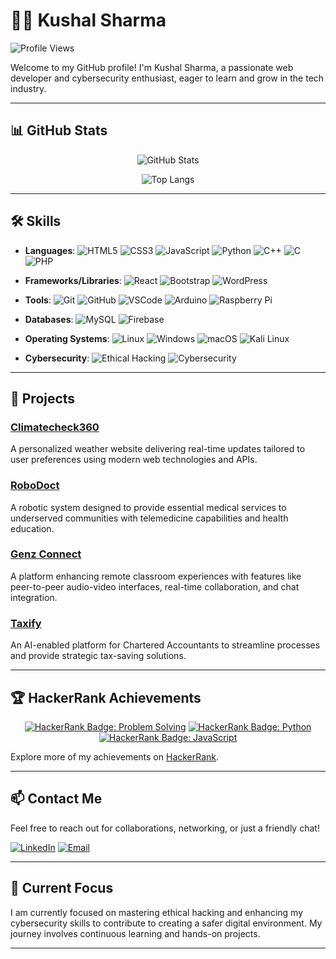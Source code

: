 # 👨‍💻 Kushal Sharma

![Profile Views](https://komarev.com/ghpvc/?username=Kushalsharma0702&color=blue)


Welcome to my GitHub profile! I'm Kushal Sharma, a passionate web developer and cybersecurity enthusiast, eager to learn and grow in the tech industry.

---

## 📊 GitHub Stats

<div align="center">
  
![GitHub Stats](https://github-readme-stats.vercel.app/api?username=Kushalsharma0702&show_icons=true&theme=light&hide=contribs,issues)

![Top Langs](https://github-readme-stats.vercel.app/api/top-langs/?username=Kushalsharma0702&layout=compact&theme=light)

</div>

---

## 🛠️ Skills

- **Languages**: ![HTML5](https://img.shields.io/badge/HTML5-E34F26?style=flat-square&logo=html5&logoColor=white) ![CSS3](https://img.shields.io/badge/CSS3-1572B6?style=flat-square&logo=css3&logoColor=white) ![JavaScript](https://img.shields.io/badge/JavaScript-F7DF1E?style=flat-square&logo=javascript&logoColor=black) ![Python](https://img.shields.io/badge/Python-3776AB?style=flat-square&logo=python&logoColor=white) ![C++](https://img.shields.io/badge/C++-00599C?style=flat-square&logo=c%2B%2B&logoColor=white) ![C](https://img.shields.io/badge/C-00599C?style=flat-square&logo=c&logoColor=white) ![PHP](https://img.shields.io/badge/PHP-777BB4?style=flat-square&logo=php&logoColor=white)

- **Frameworks/Libraries**: ![React](https://img.shields.io/badge/React-61DAFB?style=flat-square&logo=react&logoColor=black) ![Bootstrap](https://img.shields.io/badge/Bootstrap-563D7C?style=flat-square&logo=bootstrap&logoColor=white) ![WordPress](https://img.shields.io/badge/WordPress-21759B?style=flat-square&logo=wordpress&logoColor=white)

- **Tools**: ![Git](https://img.shields.io/badge/Git-F05032?style=flat-square&logo=git&logoColor=white) ![GitHub](https://img.shields.io/badge/GitHub-181717?style=flat-square&logo=github&logoColor=white) ![VSCode](https://img.shields.io/badge/VSCode-007ACC?style=flat-square&logo=visual%20studio%20code&logoColor=white) ![Arduino](https://img.shields.io/badge/Arduino-00979D?style=flat-square&logo=arduino&logoColor=white) ![Raspberry Pi](https://img.shields.io/badge/Raspberry_Pi-A22846?style=flat-square&logo=raspberry-pi&logoColor=white)

- **Databases**: ![MySQL](https://img.shields.io/badge/MySQL-4479A1?style=flat-square&logo=mysql&logoColor=white) ![Firebase](https://img.shields.io/badge/Firebase-FFCA28?style=flat-square&logo=firebase&logoColor=black)

- **Operating Systems**: ![Linux](https://img.shields.io/badge/Linux-FCC624?style=flat-square&logo=linux&logoColor=black) ![Windows](https://img.shields.io/badge/Windows-0078D6?style=flat-square&logo=windows&logoColor=white) ![macOS](https://img.shields.io/badge/macOS-000000?style=flat-square&logo=apple&logoColor=white) ![Kali Linux](https://img.shields.io/badge/Kali_Linux-557C94?style=flat-square&logo=kalilinux&logoColor=white)

- **Cybersecurity**: ![Ethical Hacking](https://img.shields.io/badge/Ethical_Hacking-1E90FF?style=flat-square&logo=hackthebox&logoColor=white) ![Cybersecurity](https://img.shields.io/badge/Cybersecurity-FF6F61?style=flat-square&logo=defense&logoColor=white)


---

## 🌟 Projects

### [Climatecheck360](https://github.com/Kushalsharma0702/Climatecheck360)
A personalized weather website delivering real-time updates tailored to user preferences using modern web technologies and APIs.

### [RoboDoct](https://github.com/Kushalsharma0702/RoboDoct)
A robotic system designed to provide essential medical services to underserved communities with telemedicine capabilities and health education.

### [Genz Connect](https://github.com/Kushalsharma0702/GenzConnect)
A platform enhancing remote classroom experiences with features like peer-to-peer audio-video interfaces, real-time collaboration, and chat integration.

### [Taxify](https://github.com/Kushalsharma0702/Taxify)
An AI-enabled platform for Chartered Accountants to streamline processes and provide strategic tax-saving solutions.

---

## 🏆 HackerRank Achievements

<div align="center">

[![HackerRank Badge: Problem Solving](https://img.shields.io/badge/-Problem%20Solving-1ba94c?style=flat-square&logo=hackerrank&logoColor=white)](https://www.hackerrank.com/sharmakushal7417)
[![HackerRank Badge: Python](https://img.shields.io/badge/-Python-1ba94c?style=flat-square&logo=hackerrank&logoColor=white)](https://www.hackerrank.com/sharmakushal7417)
[![HackerRank Badge: JavaScript](https://img.shields.io/badge/-JavaScript-1ba94c?style=flat-square&logo=hackerrank&logoColor=white)](https://www.hackerrank.com/sharmakushal7417)

</div>

Explore more of my achievements on [HackerRank](https://www.hackerrank.com/sharmakushal7417).

---

## 📫 Contact Me

Feel free to reach out for collaborations, networking, or just a friendly chat!

[![LinkedIn](https://img.shields.io/badge/LinkedIn-Kushal_Sharma-blue?style=flat-square&logo=linkedin&logoColor=white)](https://www.linkedin.com/in/kushalsharma0702)
[![Email](https://img.shields.io/badge/Email-aurocodeinfo@gmail.com-red?style=flat-square&logo=gmail&logoColor=white)](mailto:aurocodeinfo@gmail.com)

---

## 🎯 Current Focus

I am currently focused on mastering ethical hacking and enhancing my cybersecurity skills to contribute to creating a safer digital environment. My journey involves continuous learning and hands-on projects.

---

<!---
Kushalsharma0702/Kushalsharma0702 is a ✨ special ✨ repository because its `README.md` (this file) appears on your GitHub profile.
You can click the Preview link to take a look at your changes.
--->
